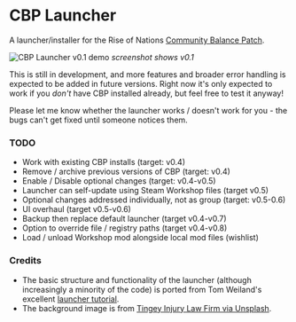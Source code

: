 # CBP Launcher
A launcher/installer for the Rise of Nations [Community Balance Patch](https://steamcommunity.com/sharedfiles/filedetails/?id=2287791153).

![CBP Launcher v0.1 demo](https://i.imgur.com/m8inuTy.png)
*screenshot shows v0.1*

This is still in development, and more features and broader error handling is expected to be added in future versions. Right now it's only expected to work if you *don't* have CBP installed already, but feel free to test it anyway!

Please let me know whether the launcher works / doesn't work for you - the bugs can't get fixed until someone notices them.

### TODO
- Work with existing CBP installs (target: v0.4)
- Remove / archive previous versions of CBP (target: v0.4)
- Enable / Disable optional changes (target: v0.4-v0.5)
- Launcher can self-update using Steam Workshop files (target v0.5)
- Optional changes addressed individually, not as group (target: v0.5-0.6)
- UI overhaul (target v0.5-v0.6)
- Backup then replace default launcher (target v0.4-v0.7)
- Option to override file / registry paths (target v0.4-v0.8)
- Load / unload Workshop mod alongside local mod files (wishlist)

### Credits
- The basic structure and functionality of the launcher (although increasingly a minority of the code) is ported from Tom Weiland's excellent [launcher tutorial](https://github.com/tom-weiland/csharp-game-launcher).
- The background image is from [Tingey Injury Law Firm via Unsplash](https://unsplash.com/photos/yCdPU73kGSc).
